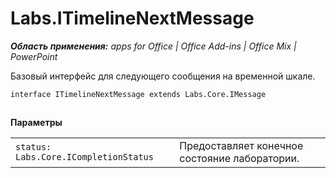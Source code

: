 
# Labs.ITimelineNextMessage

 _**Область применения:** apps for Office | Office Add-ins | Office Mix | PowerPoint_

Базовый интерфейс для следующего сообщения на временной шкале.

```
interface ITimelineNextMessage extends Labs.Core.IMessage
```


## 

 **Параметры**


|||
|:-----|:-----|
| `status: Labs.Core.ICompletionStatus`|Предоставляет конечное состояние лаборатории.|
